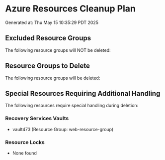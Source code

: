 # Azure Resources Cleanup Plan
Generated at: Thu May 15 10:35:29 PDT 2025

## Excluded Resource Groups
The following resource groups will NOT be deleted:


## Resource Groups to Delete
The following resource groups will be deleted:


## Special Resources Requiring Additional Handling
The following resources require special handling during deletion:

### Recovery Services Vaults
- vault473 (Resource Group: web-resource-group)

### Resource Locks
- None found

